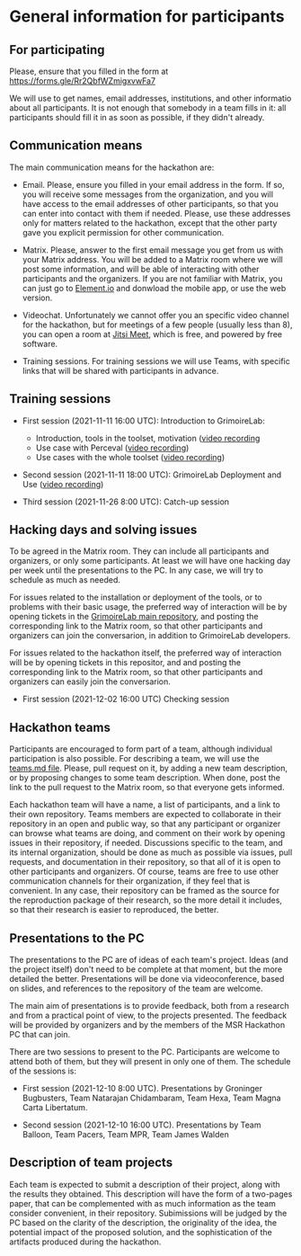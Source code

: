 # General information for participants

## For participating

Please, ensure that you filled in the form at https://forms.gle/Rr2QbfWZmigxvwFa7

We will use to get names, email addresses, institutions,
and other informatio about all participants.
It is not enough that somebody in a team fills in it: all participants
should fill it in as soon as possible, if they didn't already.

## Communication means

The main communication means for the hackathon are:

* Email. Please, ensure you filled in your email address in the form.
If so, you will receive some messages from the organization, and you will have
access to the email addresses of other participants, so that you can enter into
contact with them if needed. Please, use these addresses only for matters
related to the hackathon, except that the other party gave you explicit permission
for other communication.

* Matrix. Please, answer to the first email message you get from us with your
Matrix address. You will be added to a Matrix room where we will post some information,
and will be able of interacting with other participants and the organizers.
If you are not familiar with Matrix, you can just go to [Element.io](https://element.io/get-started)
and donwload the mobile app, or use the web version.

* Videochat. Unfortunately we cannot offer you an specific video channel for the
hackathon, but for meetings of a few people (usually less than 8), you can open a room
at [Jitsi Meet](https://meet.jit.si/), which is free, and powered by free software.

* Training sessions. For training sessions we will use Teams, with specific links that will be shared
with participants in advance.

## Training sessions

* First session (2021-11-11 16:00 UTC): Introduction to GrimoireLab:

  * Introduction, tools in the toolset, motivation ([video recording](https://gsyc.urjc.es/jgb/tmp/msr-2022/training-2021-11-11-session1-a.mp4)
  * Use case with Perceval ([video recording](https://gsyc.urjc.es/jgb/tmp/msr-2022/training-2021-11-11-session1-b.mp4))
  * Use cases with the whole toolset ([video recording](https://gsyc.urjc.es/jgb/tmp/msr-2022/training-2021-11-11-session1-c.mp4))

* Second session (2021-11-11 18:00 UTC): GrimoireLab Deployment and Use ([video recording](https://gsyc.urjc.es/jgb/tmp/msr-2022/training-2021-11-11-session2.mp4))

* Third session (2021-11-26 8:00 UTC): Catch-up session

## Hacking days and solving issues

To be agreed in the Matrix room. They can include all participants and organizers, or only some participants.
At least we will have one hacking day per week until the presentations to the PC. In any case, we will try to
schedule as much as needed.

For issues related to the installation or deployment of the tools, or to problems with their basic usage,
the preferred way of interaction will be by opening tickets in the [GrimoireLab main repository](https://github.com/chaoss/grimoirelab), and posting the corresponding link to the Matrix room, so that other participants and
organizers can join the conversarion, in addition to GrimoireLab developers.

For issues related to the hackathon itself, the preferred way of interaction will be by opening tickets
in this repositor, and and posting the corresponding link to the Matrix room, so that other participants and
organizers can easily join the conversarion.

* First session (2021-12-02 16:00 UTC) Checking session

## Hackathon teams

Participants are encouraged to form part of a team, although individual participation is also possible.
For describing a team, we will use the [teams.md file](teams.md). Please, pull request on it, by adding
a new team description, or by proposing changes to some team description. When done, post the link to the
pull request to the Matrix room, so that everyone gets informed.

Each hackathon team will have a name, a list of participants, and a link to their own repository.
Teams members are expected to collaborate in their repository in an open and public way, so that any 
participant or organizer can browse what teams are doing, and comment on their work by opening issues
in their repository, if needed. Discussions specific to the team, and its internal organization,
should be done as much as possible via issues, pull requests, and documentation in their repository,
so that all of it is open to other participants and organizers. Of course, teams are free to
use other communication channels for their organization, if they feel that is convenient.
In any case, their repository can be framed as the source for the reproduction package of their
research, so the more detail it includes, so that their research is easier to reproduced, the better.

## Presentations to the PC

The presentations to the PC are of ideas of each team's project.
Ideas (and the project itself) don't need to be complete at that moment, but the more detailed the better.
Presentations will be done via videoconference, based on slides,
and references to the repository of the team are welcome.

The main aim of presentations is to provide feedback, both from a research and from a practical point of view,
to the projects presented. The feedback will be provided by organizers and by the members of
the MSR Hackathon PC that can join.

There are two sessions to present to the PC. Participants are welcome to attend both of them, but they
will present in only one of them. The schedule of the sessions is:

* First session (2021-12-10 8:00 UTC). Presentations by Groninger Bugbusters, Team Natarajan Chidambaram, Team Hexa, Team Magna Carta Libertatum.

* Second session (2021-12-10 16:00 UTC). Presentations by Team Balloon, Team Pacers, Team MPR, Team James Walden

## Description of team projects

Each team is expected to submit a description of their project, along with the results they obtained.
This description will have the form of a two-pages paper, that can be complemented with as much
information as the team consider convenient, in their repository. Subimissions will be judged by the PC
based on the clarity of the description, the originality of the idea,
the potential impact of the proposed solution, and the sophistication of the artifacts produced during the hackathon.



 
